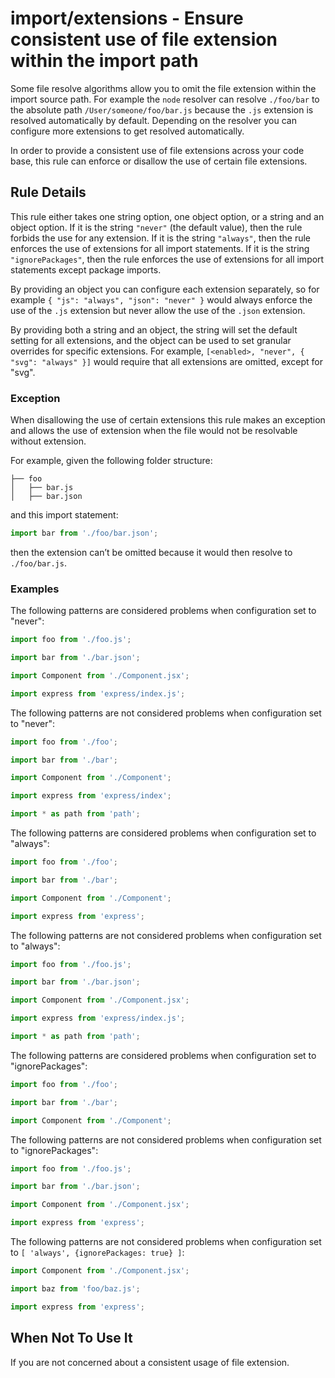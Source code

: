 # import/extensions - Ensure consistent use of file extension within the import path

Some file resolve algorithms allow you to omit the file extension within the import source path. For example the `node` resolver can resolve `./foo/bar` to the absolute path `/User/someone/foo/bar.js` because the `.js` extension is resolved automatically by default. Depending on the resolver you can configure more extensions to get resolved automatically.

In order to provide a consistent use of file extensions across your code base, this rule can enforce or disallow the use of certain file extensions.

## Rule Details

This rule either takes one string option, one object option, or a string and an object option. If it is the string `"never"` (the default value), then the rule forbids the use for any extension. If it is the string `"always"`, then the rule enforces the use of extensions for all import statements. If it is the string `"ignorePackages"`, then the rule enforces the use of extensions for all import statements except package imports.

By providing an object you can configure each extension separately, so for example `{ "js": "always", "json": "never" }` would always enforce the use of the `.js` extension but never allow the use of the `.json` extension.

By providing both a string and an object, the string will set the default setting for all extensions, and the object can be used to set granular overrides for specific extensions. For example, `[<enabled>, "never", { "svg": "always" }]` would require that all extensions are omitted, except for "svg".

### Exception

When disallowing the use of certain extensions this rule makes an exception and allows the use of extension when the file would not be resolvable without extension.

For example, given the following folder structure:

```
├── foo
│   ├── bar.js
│   ├── bar.json
```

and this import statement:

```js
import bar from './foo/bar.json';
```

then the extension can’t be omitted because it would then resolve to `./foo/bar.js`.

### Examples

The following patterns are considered problems when configuration set to "never":

```js
import foo from './foo.js';

import bar from './bar.json';

import Component from './Component.jsx';

import express from 'express/index.js';
```

The following patterns are not considered problems when configuration set to "never":

```js
import foo from './foo';

import bar from './bar';

import Component from './Component';

import express from 'express/index';

import * as path from 'path';
```

The following patterns are considered problems when configuration set to "always":

```js
import foo from './foo';

import bar from './bar';

import Component from './Component';

import express from 'express';
```

The following patterns are not considered problems when configuration set to "always":

```js
import foo from './foo.js';

import bar from './bar.json';

import Component from './Component.jsx';

import express from 'express/index.js';

import * as path from 'path';
```

The following patterns are considered problems when configuration set to "ignorePackages":

```js
import foo from './foo';

import bar from './bar';

import Component from './Component';

```

The following patterns are not considered problems when configuration set to "ignorePackages":

```js
import foo from './foo.js';

import bar from './bar.json';

import Component from './Component.jsx';

import express from 'express';

```

The following patterns are not considered problems when configuration set to `[ 'always', {ignorePackages: true} ]`:

```js
import Component from './Component.jsx';

import baz from 'foo/baz.js';

import express from 'express';

```

## When Not To Use It

If you are not concerned about a consistent usage of file extension.
